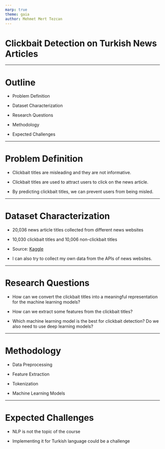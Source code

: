```yaml
---
marp: true
theme: gaia
author: Mehmet Mert Tezcan
---
```


<style>
    :root {
        --color-background: #16161D !important;
	--color-foreground: #FFF8E7 !important;
    }
</style>

# Clickbait Detection on Turkish News Articles

---

# Outline

- Problem Definition

- Dataset Characterization

- Research Questions

- Methodology

- Expected Challenges

---

# Problem Definition

- Clickbait titles are misleading and they are not informative.

- Clickbait titles are used to attract users to click on the news article.

- By predicting clickbait titles, we can prevent users from being misled.

---

# Dataset Characterization

- 20,036 news article titles collected from different news websites

- 10,030 clickbait titles and 10,006 non-clickbait titles

- Source: [Kaggle](https://www.kaggle.com/datasets/suleymancan/turkishnewstitle20000clickbaitclassified)

- I can also try to collect my own data from the APIs of news websites.

---

# Research Questions

- How can we convert the clickbait titles into a meaningful representation for the machine learning models?

- How can we extract some features from the clickbait titles?

- Which machine learning model is the best for clickbait detection? Do we also need to use deep learning models?

---

# Methodology

- Data Preprocessing

- Feature Extraction

- Tokenization

- Machine Learning Models

---

# Expected Challenges

- NLP is not the topic of the course

- Implementing it for Turkish language could be a challenge

